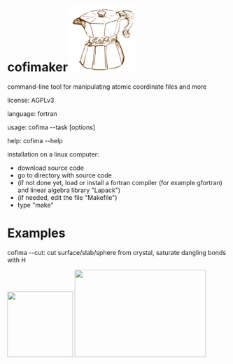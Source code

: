 # cofimaker <img src="cofimaker.svg" width="150" height="150"/>
command-line tool for manipulating atomic coordinate files and more

license: AGPLv3

language: fortran

usage: cofima --task [options]

help: cofima --help

installation on  a linux computer:
- download source code
- go to directory with source code
- (if not done yet, load or install a fortran compiler (for example gfortran) and linear algebra library "Lapack") 
- (if needed, edit the file "Makefile")
- type "make"

# Examples
cofima --cut: cut surface/slab/sphere from crystal, saturate dangling bonds with H

<img src="https://github.com/skoerbel/misc/blob/main/CZTSe_15fu.svg" width="150" height="150"/> <img src="https://github.com/skoerbel/misc/blob/main/HYDR.ZnO.svg" width="300" height="200"/> 

